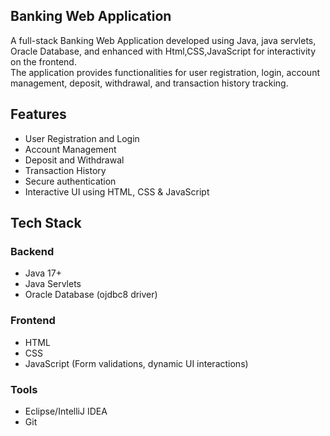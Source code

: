 ## Banking Web Application<br>

A full-stack Banking Web Application developed using Java, java servlets, Oracle Database, and enhanced with Html,CSS,JavaScript for interactivity on the frontend.<br>
The application provides functionalities for user registration, login, account management, deposit, withdrawal, and transaction history tracking.<br>

##  Features<br>

-  User Registration and Login<br>
-  Account Management<br>
-  Deposit and Withdrawal<br>
-  Transaction History<br>
-  Secure authentication<br>
-  Interactive UI using HTML, CSS & JavaScript<br>

##  Tech Stack<br>

### Backend<br>
- Java 17+<br>
- Java Servlets<br>
- Oracle Database (ojdbc8 driver)<br>

### Frontend<br>
- HTML<br>
- CSS<br>
- JavaScript (Form validations, dynamic UI interactions)<br>

### Tools <br>
- Eclipse/IntelliJ IDEA <br>
- Git



